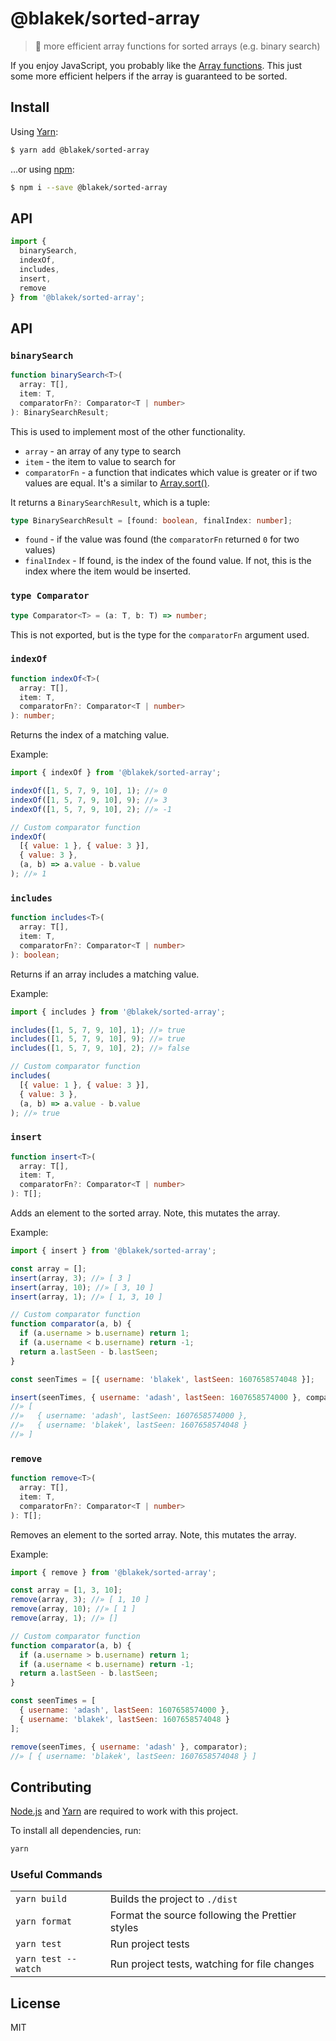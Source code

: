 # @blakek/sorted-array

> 🔢 more efficient array functions for sorted arrays (e.g. binary search)

If you enjoy JavaScript, you probably like the [Array functions](https://developer.mozilla.org/en-US/docs/Web/JavaScript/Reference/Global_Objects/Array). This just some more efficient helpers if the array is guaranteed to be sorted.

## Install

Using [Yarn]:

```bash
$ yarn add @blakek/sorted-array
```

…or using [npm]:

```bash
$ npm i --save @blakek/sorted-array
```

## API

```js
import {
  binarySearch,
  indexOf,
  includes,
  insert,
  remove
} from '@blakek/sorted-array';
```

## API

### `binarySearch`

```ts
function binarySearch<T>(
  array: T[],
  item: T,
  comparatorFn?: Comparator<T | number>
): BinarySearchResult;
```

This is used to implement most of the other functionality.

- `array` - an array of any type to search
- `item` - the item to value to search for
- `comparatorFn` - a function that indicates which value is greater or if two values are equal. It's a similar to [Array.sort()](https://developer.mozilla.org/en-US/docs/Web/JavaScript/Reference/Global_Objects/Array/sort).

It returns a `BinarySearchResult`, which is a tuple:

```ts
type BinarySearchResult = [found: boolean, finalIndex: number];
```

- `found` - if the value was found (the `comparatorFn` returned `0` for two values)
- `finalIndex` - If found, is the index of the found value. If not, this is the index where the item would be inserted.

### `type Comparator`

```ts
type Comparator<T> = (a: T, b: T) => number;
```

This is not exported, but is the type for the `comparatorFn` argument used.

### `indexOf`

```ts
function indexOf<T>(
  array: T[],
  item: T,
  comparatorFn?: Comparator<T | number>
): number;
```

Returns the index of a matching value.

Example:

```js
import { indexOf } from '@blakek/sorted-array';

indexOf([1, 5, 7, 9, 10], 1); //» 0
indexOf([1, 5, 7, 9, 10], 9); //» 3
indexOf([1, 5, 7, 9, 10], 2); //» -1

// Custom comparator function
indexOf(
  [{ value: 1 }, { value: 3 }],
  { value: 3 },
  (a, b) => a.value - b.value
); //» 1
```

### `includes`

```ts
function includes<T>(
  array: T[],
  item: T,
  comparatorFn?: Comparator<T | number>
): boolean;
```

Returns if an array includes a matching value.

Example:

```js
import { includes } from '@blakek/sorted-array';

includes([1, 5, 7, 9, 10], 1); //» true
includes([1, 5, 7, 9, 10], 9); //» true
includes([1, 5, 7, 9, 10], 2); //» false

// Custom comparator function
includes(
  [{ value: 1 }, { value: 3 }],
  { value: 3 },
  (a, b) => a.value - b.value
); //» true
```

### `insert`

```ts
function insert<T>(
  array: T[],
  item: T,
  comparatorFn?: Comparator<T | number>
): T[];
```

Adds an element to the sorted array. Note, this mutates the array.

Example:

```js
import { insert } from '@blakek/sorted-array';

const array = [];
insert(array, 3); //» [ 3 ]
insert(array, 10); //» [ 3, 10 ]
insert(array, 1); //» [ 1, 3, 10 ]

// Custom comparator function
function comparator(a, b) {
  if (a.username > b.username) return 1;
  if (a.username < b.username) return -1;
  return a.lastSeen - b.lastSeen;
}

const seenTimes = [{ username: 'blakek', lastSeen: 1607658574048 }];

insert(seenTimes, { username: 'adash', lastSeen: 1607658574000 }, comparator);
//» [
//»   { username: 'adash', lastSeen: 1607658574000 },
//»   { username: 'blakek', lastSeen: 1607658574048 }
//» ]
```

### `remove`

```ts
function remove<T>(
  array: T[],
  item: T,
  comparatorFn?: Comparator<T | number>
): T[];
```

Removes an element to the sorted array. Note, this mutates the array.

Example:

```js
import { remove } from '@blakek/sorted-array';

const array = [1, 3, 10];
remove(array, 3); //» [ 1, 10 ]
remove(array, 10); //» [ 1 ]
remove(array, 1); //» []

// Custom comparator function
function comparator(a, b) {
  if (a.username > b.username) return 1;
  if (a.username < b.username) return -1;
  return a.lastSeen - b.lastSeen;
}

const seenTimes = [
  { username: 'adash', lastSeen: 1607658574000 },
  { username: 'blakek', lastSeen: 1607658574048 }
];

remove(seenTimes, { username: 'adash' }, comparator);
//» [ { username: 'blakek', lastSeen: 1607658574048 } ]
```

## Contributing

[Node.js] and [Yarn] are required to work with this project.

To install all dependencies, run:

```bash
yarn
```

### Useful Commands

|                     |                                                 |
| ------------------- | ----------------------------------------------- |
| `yarn build`        | Builds the project to `./dist`                  |
| `yarn format`       | Format the source following the Prettier styles |
| `yarn test`         | Run project tests                               |
| `yarn test --watch` | Run project tests, watching for file changes    |

## License

MIT

[node.js]: https://nodejs.org/
[npm]: https://npmjs.com/
[yarn]: https://yarnpkg.com/en/docs/
